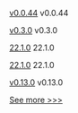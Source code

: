 
[v0.0.44](https://github.com/hyperledger/firefly-cli/releases/tag/v0.0.44) v0.0.44

[v0.3.0](https://github.com/hyperledger/firefly-helm-charts/releases/tag/v0.3.0) v0.3.0

[22.1.0](https://github.com/hyperledger/besu/releases/tag/22.1.0) 22.1.0

[22.1.0](https://github.com/hyperledger/besu-docs/releases/tag/22.1.0) 22.1.0

[v0.13.0](https://github.com/hyperledger/firefly/releases/tag/v0.13.0) v0.13.0


[See more >>>](https://start-here.hyperledger.org/releases)
